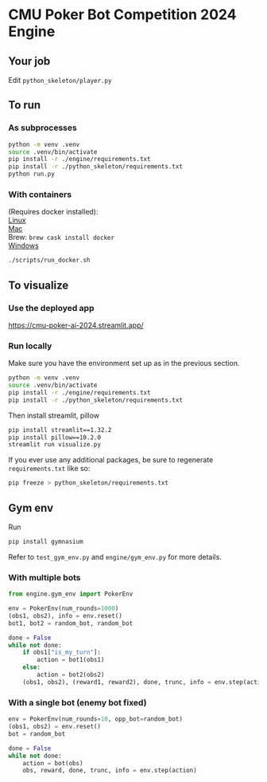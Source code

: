 # CMU Poker Bot Competition 2024 Engine

## Your job
Edit ```python_skeleton/player.py```

## To run

### As subprocesses

```bash
python -m venv .venv
source .venv/bin/activate
pip install -r ./engine/requirements.txt
pip install -r ./python_skeleton/requirements.txt
python run.py
```

### With containers

(Requires docker installed):  
[Linux](https://docs.docker.com/engine/install/)  
[Mac](https://docs.docker.com/desktop/install/mac-install/)  
Brew: `brew cask install docker`  
[Windows](https://docs.docker.com/desktop/install/windows-install/)

```bash
./scripts/run_docker.sh
```

## To visualize

### Use the deployed app

https://cmu-poker-ai-2024.streamlit.app/


### Run locally

Make sure you have the environment set up as in the previous section.

```bash
python -m venv .venv
source .venv/bin/activate
pip install -r ./engine/requirements.txt
pip install -r ./python_skeleton/requirements.txt
```
Then install streamlit, pillow
```bash
pip install streamlit==1.32.2
pip install pillow==10.2.0
streamlit run visualize.py
```

If you ever use any additional packages, be sure to regenerate `requirements.txt` like so:

```bash
pip freeze > python_skeleton/requirements.txt
```

## Gym env

Run 
```bash
pip install gymnasium
```

Refer to ```test_gym_env.py``` and ```engine/gym_env.py``` for more details.

### With multiple bots
```python
from engine.gym_env import PokerEnv 

env = PokerEnv(num_rounds=1000)
(obs1, obs2), info = env.reset()
bot1, bot2 = random_bot, random_bot

done = False
while not done:
    if obs1["is_my_turn"]:
        action = bot1(obs1)
    else:
        action = bot2(obs2)
    (obs1, obs2), (reward1, reward2), done, trunc, info = env.step(action)
```

### With a single bot (enemy bot fixed)
```python
env = PokerEnv(num_rounds=10, opp_bot=random_bot)
(obs1, obs2) = env.reset()
bot = random_bot

done = False
while not done:
    action = bot(obs)
    obs, reward, done, trunc, info = env.step(action)
```
